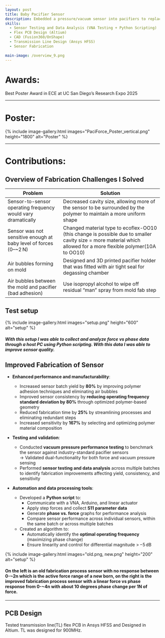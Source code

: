 ```yaml
---
layout: post
title: Baby Pacifier Sensor
description: Embedded a pressure/vacuum sensor into pacifiers to replace the subjective "gloved finger" test, providing clinicians with quantitative data for diagnosing newborn feeding issues during a critical window.
skills: 
  - Sensor Testing and Data Analysis (VNA Testing + Python Scripting) 
  - Flex PCB Design (Altium) 
  - CAD (Fusion360/OnShape)
  - Transmission Line Design (Ansys HFSS)
  - Sensor Fabrication 
 
main-image: /overview_9.png
---
```


# Awards:
Best Poster Award in ECE at UC San Diego’s Research Expo 2025

---

# Poster:
{% include image-gallery.html images="PaciForce_Poster_vertical.png" height="1800" alt="Poster" %}

---
# Contributions: 


## Overview of Fabrication Challenges I Solved 

| Problem                                                        | Solution                                                                                   |
|----------------------------------------------------------------|---------------------------------------------------------------------------------------------|
| Sensor-to-sensor operating frequency would vary dramatically | Decreased cavity size, allowing more of the sensor to be surrounded by the polymer to maintain a more uniform shape |
| Sensor was not sensitive enough at baby level of forces (0–~2 N) | Changed material type to ecoflex-OO10 (this change is possible due to smaller cavity size = more material which allowed for a more flexible polymer(10A to OO10)|
| Air bubbles forming on mold                                    | Designed and 3D printed pacifier holder that was fitted with air tight seal for degassing chamber      |
| Air bubbles between the mold and pacifier (bad adhesion)       | Use isopropyl alcohol to wipe off residual “man” spray from mold fab step                  |

## Test setup

{% include image-gallery.html images="setup.png" height="600" alt="setup" %}
##### With this setup I was able to collect and analyze force vs phase data through a host PC using Python scripting. With this data I was able to improve sensor quality. 

## Improved Fabrication of Sensor

- **Enhanced performance and manufacturability**:
  - Increased sensor batch yield by **80%** by improving polymer adhesion techniques and eliminating air bubbles
  - Improved sensor consistency by **reducing operating frequency standard deviation by 80%** through optimized polymer-based geometry
  - Reduced fabrication time by **25%** by streamlining processes and eliminating redundant steps
  - Increased sensitivity by **167%** by selecting and optimizing polymer material composition

- **Testing and validation**:
  - Conducted **vacuum pressure performance testing** to benchmark the sensor against industry-standard pacifier sensors  
    → Validated dual-functionality for both force and vacuum pressure sensing
  - Performed **sensor testing and data analysis** across multiple batches to identify fabrication improvements affecting yield, consistency, and sensitivity

- **Automation and data processing tools**:
  - Developed a **Python script** to:
    - Communicate with a VNA, Arduino, and linear actuator
    - Apply step forces and collect **S11 parameter data**
    - Generate **phase vs. force** graphs for performance analysis
    - Compare sensor performance across individual sensors, within the same batch or across multiple batches
  - Created an algorithm to:
    - Automatically identify the **optimal operating frequency** (maximizing phase change)
    - Ensure linearity and control for differential magnitude > −5 dB 


{% include image-gallery.html images="old.png, new.png" height="200" alt="setup" %}
#### On the left is an old fabrication process sensor with no response between 0-~2n which is the active force range of a new born, on the right is the improved fabrication process sensor with a linear force vs phase response from 0-~4n with about 10 degrees phase change per 1N of force.
---
## PCB Design 

Tested transmission line(TL) flex PCB in Ansys HFSS and Designed in Altium. TL was designed for 900MHz. 










 

